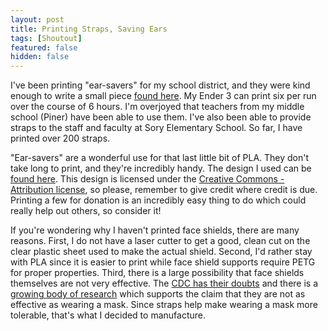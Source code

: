 ```yaml
---
layout: post
title: Printing Straps, Saving Ears
tags: [Shoutout]
featured: false
hidden: false
---
```


I've been printing "ear-savers" for my school district, and they were kind enough to write a small piece [found here](https://bit.ly/3bBQvSb).
My Ender 3 can print six per run over the course of 6 hours.
I'm overjoyed that teachers from my middle school (Piner) have been able to use them.
I've also been able to provide straps to the staff and faculty at Sory Elementary School.
So far, I have printed over 200 straps.

"Ear-savers" are a wonderful use for that last little bit of PLA.
They don't take long to print, and they're incredibly handy.
The design I used can be [found here](https://www.thingiverse.com/thing:4249113).
This design is licensed under the [Creative Commons - Attribution license](https://creativecommons.org/licenses/by/4.0/), so please, remember to give credit where credit is due.
Printing a few for donation is an incredibly easy thing to do which could really help out others, so consider it!

If you're wondering why I haven't printed face shields, there are many reasons.
First, I do not have a laser cutter to get a good, clean cut on the clear plastic sheet used to make the actual shield.
Second, I'd rather stay with PLA since it is easier to print while face shield supports require PETG for proper properties.
Third, there is a large possibility that face shields themselves are not very effective.
The [CDC has their doubts](https://www.cdc.gov/coronavirus/2019-ncov/prevent-getting-sick/cloth-face-cover-guidance.html#face-shields) and there is a [growing body of research](https://www.bbc.com/future/article/20200806-are-face-shields-effective-against-covid-19) which supports the claim that they are not as effective as wearing a mask.
Since straps help make wearing a mask more tolerable, that's what I decided to manufacture.
